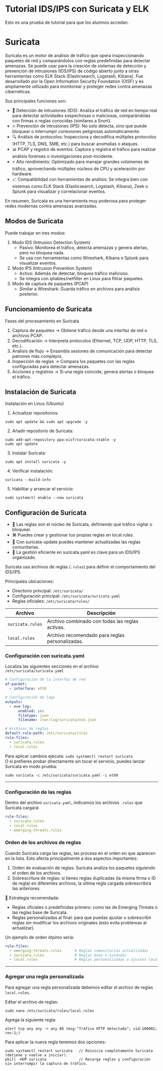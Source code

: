 # Tutorial IDS/IPS con Suricata y ELK
Esto es una prueba de tutorial para que los alumnos accedan.

# Suricata 
Suricata es un motor de análisis de tráfico que opera inspeccionando paquetes de red y comparándolos con reglas predefinidas para detectar amenazas. Se puede usar para la creación de sistemas de detección y prevención de intrusiones (IDS/IPS) de código abierto junto a otras herramientas como ELK Stack (Elasticsearch, Logstash, Kibana). Fue desarrollado por la Open Information Security Foundation (OISF) y es ampliamente utilizado para monitorear y proteger redes contra amenazas cibernéticas.

Sus principales funciones son:
* 📡 Detección de intrusiones (IDS): Analiza el tráfico de red en tiempo real para detectar actividades sospechosas o maliciosas, comparándolas con firmas o reglas conocidas (similares a Snort).
* 🔥 Prevención de intrusiones (IPS): No solo detecta, sino que puede bloquear o interrumpir conexiones peligrosas automáticamente.
* 🔍 Análisis de protocolos: Inspecciona y decodifica múltiples protocolos (HTTP, TLS, DNS, SMB, etc.) para buscar anomalías o ataques.
* 📊 PCAP y registro de eventos: Captura y registra el tráfico para realizar análisis forenses o investigaciones post-incidente.
* ⚡ Alto rendimiento: Optimizado para manejar grandes volúmenes de tráfico, aprovechando múltiples núcleos de CPU y aceleración por hardware.
* 📈 Compatibilidad con herramientas de análisis: Se integra bien con sistemas como ELK Stack (Elasticsearch, Logstash, Kibana), Zeek o Splunk para visualizar y correlacionar eventos.

En resumen, Suricata es una herramienta muy poderosa para proteger redes modernas contra amenazas avanzadas.

## Modos de Suricata
Puede trabajar en tres modos:
1. Modo IDS (Intrusion Detection System)
    * Pasivo: Monitorea el tráfico, detecta amenazas y genera alertas, pero no bloquea nada.
    * Se usa con herramientas como Wireshark, Kibana o Splunk para visualizar eventos.
2. Modo IPS (Intrusion Prevention System)
    * Activo: Además de detectar, bloquea tráfico malicioso.
    * Se integra con iptables/netfilter en Linux para filtrar paquetes.
3. Modo de captura de paquetes (PCAP)
    * Similar a Wireshark: Guarda tráfico en archivos para análisis posterior.

## Funcionamiento de Suricata
Fases del procesamiento en Suricata
1. Captura de paquetes → Obtiene tráfico desde una interfaz de red o archivos PCAP.
2. Decodificación → Interpreta protocolos (Ethernet, TCP, UDP, HTTP, TLS, etc.).
3. Análisis de flujo → Ensambla sesiones de comunicación para detectar patrones más complejos.
4. Inspección de reglas → Compara los paquetes con las reglas configuradas para detectar amenazas.
5. Acciones y registros → Si una regla coincide, genera alertas o bloquea el tráfico.

## Instalación de Suricata
Instalación en Linux (Ubuntu)
1. Actualizar repositorios:
```
sudo apt update && sudo apt upgrade -y
```
2. Añadir repositorio de Suricata:
```
sudo add-apt-repository ppa:oisf/suricata-stable -y
sudo apt update
```
3. Instalar Suricata:
```
sudo apt install suricata -y
```
4. Verificar instalación:
```
suricata --build-info
```

5. Habilitar y arrancar el servicio:
```
sudo systemctl enable --now suricata
```

## Configuración de Suricata
* 🎯 Las reglas son el núcleo de Suricata, definiendo qué tráfico vigilar o bloquear.
* 🛠 Puedes crear y gestionar tus propias reglas en local.rules.
* 🚀 Con suricata-update puedes mantener actualizadas las reglas comunitarias.
* 🧩 La gestión eficiente en suricata.yaml es clave para un IDS/IPS organizado.

Suricata usa archivos de reglas (`.rules`) para definir el comportamiento del IDS/IPS.

Principales ubicaciones:
* Directorio principal: `/etc/suricata/`
* Configuración principal: `/etc/suricata/suricata.yaml`
* Reglas oficiales: `/etc/suricata/rules/`

| Archivo         | Descripción                                    |
|-----------------|------------------------------------------------|
| `suricata.rules`| Archivo combinado con todas las reglas activas.|
| `local.rules`   | Archivo recomendado para reglas personalizadas.|

### Configuración con suricata.yaml
Localiza las siguientes secciones en el archivo `/etc/suricata/suricata.yaml`
```yaml
# Configuración de la interfaz de red
af-packet:
  - interface: eth0

# Configuración de logs
outputs:
  - eve-log:
      enabled: yes
      filetype: json
      filename: /var/log/suricata/eve.json

# Archivos de reglas
default-rule-path: /etc/suricata/rules
rule-files:
  - suricata.rules
  - local.rules

```
Para aplicar cambios ejecuta: `sudo systemctl restart suricata`
<br>
O si prefieres probar directamente sin tocar el servicio, puedes lanzar Suricata en modo prueba:
```
sudo suricata -c /etc/suricata/suricata.yaml -i eth0
```

---

### Configuración de las reglas
Dentro del archivo `suricata.yaml`, indicamos los archivos `.rules` que Suricata cargará:
```yaml
rule-files:
  - suricata.rules
  - local.rules
  - emerging-threats.rules
```

### Orden de los archivos de reglas
Cuando Suricata carga las reglas, las procesa en el orden en que aparecen en la lista. Esto afecta principalmente a dos aspectos importantes:
   1. Orden de evaluación de reglas: Suricata analiza los paquetes siguiendo el orden de los archivos.
   2. Sobrescritura de reglas: si tienes reglas duplicadas (la misma firma o ID de regla) en diferentes archivos, la última regla cargada sobrescribirá las anteriores.

📘 Estrategia recomendada:
   * Reglas oficiales o predefinidas primero: como las de Emerging Threats o las reglas base de Suricata.
   * Reglas personalizadas al final: para que puedas ajustar o sobrescribir reglas sin modificar los archivos originales (esto evita problemas al actualizar).

Un ejemplo de orden ótpimo sería:
```yaml
rule-files:
  - emerging-threats.rules      # Reglas comunitarias actualizadas
  - suricata.rules              # Reglas base o estándar
  - local.rules                 # Reglas personalizadas o ajustes locales
```

---

### Agregar una regla personalizada
Para agregar una regla personalizada debemos editar el archivo de reglas `local.rules`.

Editar el archivo de reglas:
```
sudo nano /etc/suricata/rules/local.rules
```
Agrega la siguiente regla:
```
alert tcp any any -> any 80 (msg:"Tráfico HTTP detectado"; sid:100002; rev:1;)
```
Para aplicar la nueva regla tenemos dos opciones:
```
sudo systemctl restart suricata   // Reinicia completamente Suricata (detiene y vuelve a iniciar).
pkill -HUP suricata               // Recarga reglas y configuración sin interrumpir la captura de tráfico.
```

